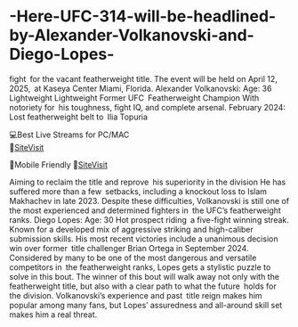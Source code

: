 # -Here-UFC-314-will-be-headlined-by-Alexander-Volkanovski-and-Diego-Lopes-


fight for the vacant featherweight title. The event will be held on April 12, 2025, at Kaseya Center Miami, Florida.
Alexander Volkanovski:
Age: 36
Lightweight Lightweight Former UFC Featherweight Champion
With notoriety for his toughness, fight IQ, and complete arsenal.
February 2024: Lost featherweight belt to Ilia Topuria


💻Best Live Streams for PC/MAC  
🔴[SiteVisit](https://tinyurl.com/GithubUFC)

📲Mobile  Friendly
🔴[SiteVisit](https://tinyurl.com/GithubUFC)


Aiming to reclaim the title and reprove his superiority in the division
He has suffered more than a few setbacks, including a knockout loss to Islam Makhachev in late 2023. Despite these difficulties, Volkanovski is still one of the most experienced and determined fighters in the UFC’s featherweight ranks.
Diego Lopes:
Age: 30
Hot prospect riding a five-fight winning streak.
Known for a developed mix of aggressive striking and high-caliber submission skills.
His most recent victories include a unanimous decision win over former title challenger Brian Ortega in September 2024.
Considered by many to be one of the most dangerous and versatile competitors in the featherweight ranks, Lopes gets a stylistic puzzle to solve in this bout.
The winner of this bout will walk away not only with the featherweight title, but also with a clear path to what the future holds for the division. Volkanovski’s experience and past title reign makes him popular among many fans, but Lopes’ assuredness and all-around skill set makes him a real threat.
